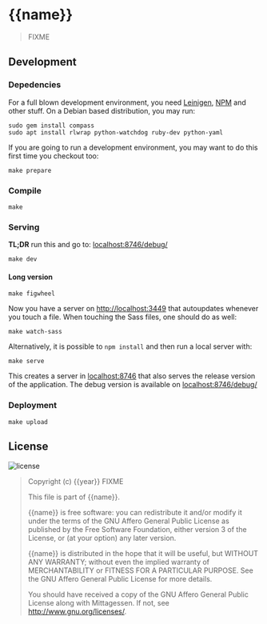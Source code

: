 {{name}}
========

> FIXME

Development
-----------

### Depedencies

For a full blown development environment, you need
[Leinigen](http://leiningen.org/), [NPM](http://npmjs.com/) and other
stuff.  On a Debian based distribution, you may run:

```
sudo gem install compass
sudo apt install rlwrap python-watchdog ruby-dev python-yaml
```

If you are going to run a development environment, you may want to do
this first time you checkout too:

```
make prepare
```

### Compile

```
make
```

### Serving

**TL;DR** run this and go to:
[localhost:8746/debug/](http://localhost:8746/debug/)

```
make dev
```

#### Long version

```
make figwheel
```

Now you have a server on
[http://localhost:3449](http://localhost:3449) that autoupdates
whenever you touch a file.  When touching the Sass files, one should
do as well:

```
make watch-sass
```

Alternatively, it is possible to `npm install` and then run a local
server with:

```
make serve
```

This creates a server in [localhost:8746](http://localhost:8746) that
also serves the release version of the application.  The debug version
is available on [localhost:8746/debug/](http://localhost:8746/debug/)

### Deployment

```
make upload
```

License
-------

![license](http://www.gnu.org/graphics/agplv3-155x51.png)

> Copyright (c) {{year}} FIXME
>
> This file is part of {{name}}.
>
> {{name}} is free software: you can redistribute it and/or modify
> it under the terms of the GNU Affero General Public License as
> published by the Free Software Foundation, either version 3 of the
> License, or (at your option) any later version.
>
> {{name}} is distributed in the hope that it will be useful, but
> WITHOUT ANY WARRANTY; without even the implied warranty of
> MERCHANTABILITY or FITNESS FOR A PARTICULAR PURPOSE.  See the GNU
> Affero General Public License for more details.
>
> You should have received a copy of the GNU Affero General Public
> License along with Mittagessen.  If not, see
> <http://www.gnu.org/licenses/>.

